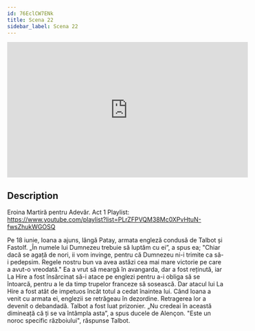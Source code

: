 ```yaml
---
id: 76EclCW7ENk
title: Scena 22
sidebar_label: Scena 22
---
```


<iframe
  width="560"
  height="315"
  src="https://www.youtube.com/embed/76EclCW7ENk"
  title="YouTube video player"
  frameborder="0"
  allow="accelerometer; autoplay; clipboard-write; encrypted-media; gyroscope; picture-in-picture; web-share"
  referrerpolicy="strict-origin-when-cross-origin"
  allowfullscreen
></iframe>

## Description

Eroina Martiră pentru Adevăr. Act 1 
Playlist: https://www.youtube.com/playlist?list=PLrZFPVQM38Mc0XPvHtuN-fwsZhukWGOSQ 

Pe 18 iunie, Ioana a ajuns, lângă Patay, armata engleză condusă de Talbot și Fastolf.
„În numele lui Dumnezeu trebuie să luptăm cu ei”, a spus ea; "Chiar dacă se agață de nori, ii vom invinge, pentru că Dumnezeu ni-i trimite ca să-i pedepsim. Regele nostru bun va avea astăzi cea mai mare victorie pe care a avut-o vreodată."
Ea a vrut să meargă în avangarda, dar a fost reținută, iar La Hire a fost însărcinat să-i atace pe englezi pentru a-i obliga să se întoarcă, pentru a le da timp trupelor franceze să sosească. Dar atacul lui La Hire a fost atât de impetuos încât totul a cedat înaintea lui. Când Ioana a venit cu armata ei, englezii se retrăgeau în dezordine. Retragerea lor a devenit o debandadă.
Talbot a fost luat prizonier.
„Nu credeai în această dimineață că ți se va întâmpla asta”, a spus ducele de Alençon.
"Este un noroc specific războiului", răspunse Talbot.
